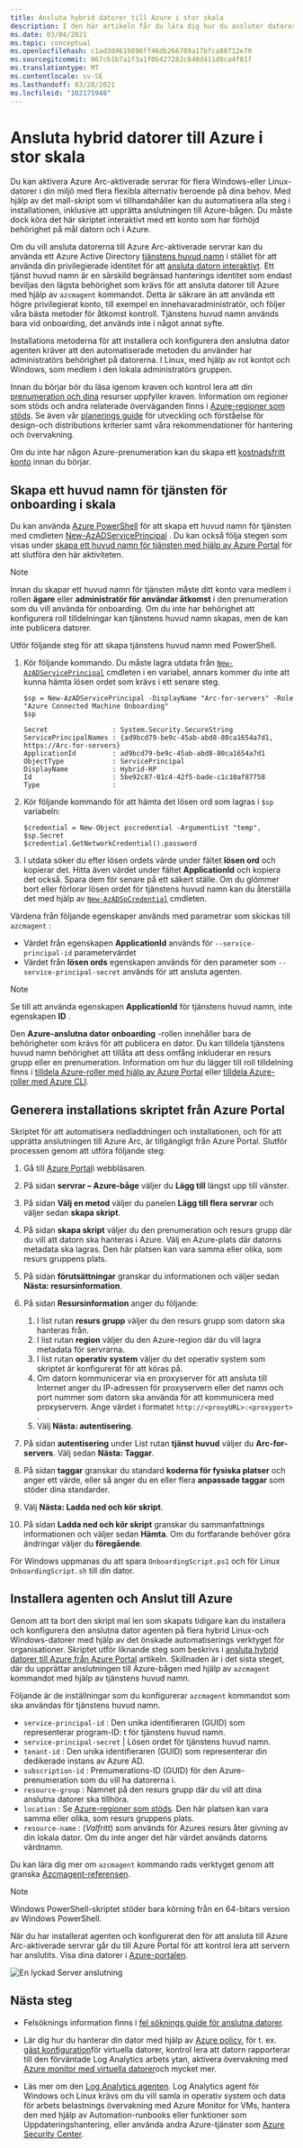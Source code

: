 ```yaml
---
title: Ansluta hybrid datorer till Azure i stor skala
description: I den här artikeln får du lära dig hur du ansluter datorer till Azure med hjälp av Azure Arc-aktiverade servrar med ett huvud namn för tjänsten.
ms.date: 03/04/2021
ms.topic: conceptual
ms.openlocfilehash: c1ad3d4619896ff46db266789a17bfca80712e70
ms.sourcegitcommit: 867cb1b7a1f3a1f0b427282c648d411d0ca4f81f
ms.translationtype: MT
ms.contentlocale: sv-SE
ms.lasthandoff: 03/20/2021
ms.locfileid: "102175948"
---
```

# <a name="connect-hybrid-machines-to-azure-at-scale"></a>Ansluta hybrid datorer till Azure i stor skala

Du kan aktivera Azure Arc-aktiverade servrar för flera Windows-eller Linux-datorer i din miljö med flera flexibla alternativ beroende på dina behov. Med hjälp av det mall-skript som vi tillhandahåller kan du automatisera alla steg i installationen, inklusive att upprätta anslutningen till Azure-bågen. Du måste dock köra det här skriptet interaktivt med ett konto som har förhöjd behörighet på mål datorn och i Azure.

Om du vill ansluta datorerna till Azure Arc-aktiverade servrar kan du använda ett Azure Active Directory [tjänstens huvud namn](../../active-directory/develop/app-objects-and-service-principals.md) i stället för att använda din privilegierade identitet för att [ansluta datorn interaktivt](onboard-portal.md). Ett tjänst huvud namn är en särskild begränsad hanterings identitet som endast beviljas den lägsta behörighet som krävs för att ansluta datorer till Azure med hjälp av `azcmagent` kommandot. Detta är säkrare än att använda ett högre privilegierat konto, till exempel en innehavaradministratör, och följer våra bästa metoder för åtkomst kontroll. Tjänstens huvud namn används bara vid onboarding, det används inte i något annat syfte.  

Installations metoderna för att installera och konfigurera den anslutna dator agenten kräver att den automatiserade metoden du använder har administratörs behörighet på datorerna. I Linux, med hjälp av rot kontot och Windows, som medlem i den lokala administratörs gruppen.

Innan du börjar bör du läsa igenom kraven och kontrol lera att din [prenumeration och dina](agent-overview.md#prerequisites) resurser uppfyller kraven. Information om regioner som stöds och andra relaterade överväganden finns i [Azure-regioner som stöds](overview.md#supported-regions). Se även vår [planerings guide](plan-at-scale-deployment.md) för utveckling och förståelse för design-och distributions kriterier samt våra rekommendationer för hantering och övervakning.  

Om du inte har någon Azure-prenumeration kan du skapa ett [kostnadsfritt konto](https://azure.microsoft.com/free/?WT.mc_id=A261C142F) innan du börjar.

## <a name="create-a-service-principal-for-onboarding-at-scale"></a>Skapa ett huvud namn för tjänsten för onboarding i skala

Du kan använda [Azure PowerShell](/powershell/azure/install-az-ps) för att skapa ett huvud namn för tjänsten med cmdleten [New-AzADServicePrincipal](/powershell/module/Az.Resources/New-AzADServicePrincipal) . Du kan också följa stegen som visas under [skapa ett huvud namn för tjänsten med hjälp av Azure Portal](../../active-directory/develop/howto-create-service-principal-portal.md) för att slutföra den här aktiviteten.

> [!NOTE]
> Innan du skapar ett huvud namn för tjänsten måste ditt konto vara medlem i rollen **ägare** eller **administratör för användar åtkomst** i den prenumeration som du vill använda för onboarding. Om du inte har behörighet att konfigurera roll tilldelningar kan tjänstens huvud namn skapas, men de kan inte publicera datorer.
>

Utför följande steg för att skapa tjänstens huvud namn med PowerShell.

1. Kör följande kommando. Du måste lagra utdata från [`New-AzADServicePrincipal`](/powershell/module/az.resources/new-azadserviceprincipal) cmdleten i en variabel, annars kommer du inte att kunna hämta lösen ordet som krävs i ett senare steg.

    ```azurepowershell-interactive
    $sp = New-AzADServicePrincipal -DisplayName "Arc-for-servers" -Role "Azure Connected Machine Onboarding"
    $sp
    ```

    ```output
    Secret                : System.Security.SecureString
    ServicePrincipalNames : {ad9bcd79-be9c-45ab-abd8-80ca1654a7d1, https://Arc-for-servers}
    ApplicationId         : ad9bcd79-be9c-45ab-abd8-80ca1654a7d1
    ObjectType            : ServicePrincipal
    DisplayName           : Hybrid-RP
    Id                    : 5be92c87-01c4-42f5-bade-c1c10af87758
    Type                  :
    ```

2. Kör följande kommando för att hämta det lösen ord som lagras i `$sp` variabeln:

    ```azurepowershell-interactive
    $credential = New-Object pscredential -ArgumentList "temp", $sp.Secret
    $credential.GetNetworkCredential().password
    ```

3. I utdata söker du efter lösen ordets värde under fältet **lösen ord** och kopierar det. Hitta även värdet under fältet **ApplicationId** och kopiera det också. Spara dem för senare på ett säkert ställe. Om du glömmer bort eller förlorar lösen ordet för tjänstens huvud namn kan du återställa det med hjälp av [`New-AzADSpCredential`](/powershell/module/azurerm.resources/new-azurermadspcredential) cmdleten.

Värdena från följande egenskaper används med parametrar som skickas till `azcmagent` :

* Värdet från egenskapen **ApplicationId** används för `--service-principal-id` parametervärdet
* Värdet från **lösen ords** egenskapen används för den parameter som  `--service-principal-secret` används för att ansluta agenten.

> [!NOTE]
> Se till att använda egenskapen **ApplicationId** för tjänstens huvud namn, inte egenskapen **ID** .
>

Den **Azure-anslutna dator onboarding** -rollen innehåller bara de behörigheter som krävs för att publicera en dator. Du kan tilldela tjänstens huvud namn behörighet att tillåta att dess omfång inkluderar en resurs grupp eller en prenumeration. Information om hur du lägger till roll tilldelning finns i [tilldela Azure-roller med hjälp av Azure Portal](../../role-based-access-control/role-assignments-portal.md) eller [tilldela Azure-roller med Azure CLI](../../role-based-access-control/role-assignments-cli.md).

## <a name="generate-the-installation-script-from-the-azure-portal"></a>Generera installations skriptet från Azure Portal

Skriptet för att automatisera nedladdningen och installationen, och för att upprätta anslutningen till Azure Arc, är tillgängligt från Azure Portal. Slutför processen genom att utföra följande steg:

1. Gå till [Azure Portal](https://portal.azure.com)i webbläsaren.

1. På sidan **servrar – Azure-båge** väljer du **Lägg till** längst upp till vänster.

1. På sidan **Välj en metod** väljer du panelen **Lägg till flera servrar** och väljer sedan **skapa skript**.

1. På sidan **skapa skript** väljer du den prenumeration och resurs grupp där du vill att datorn ska hanteras i Azure. Välj en Azure-plats där datorns metadata ska lagras. Den här platsen kan vara samma eller olika, som resurs gruppens plats.

1. På sidan **förutsättningar** granskar du informationen och väljer sedan **Nästa: resursinformation**.

1. På sidan **Resursinformation** anger du följande:

    1. I list rutan **resurs grupp** väljer du den resurs grupp som datorn ska hanteras från.
    1. I list rutan **region** väljer du den Azure-region där du vill lagra metadata för servrarna.
    1. I list rutan **operativ system** väljer du det operativ system som skriptet är konfigurerat för att köras på.
    1. Om datorn kommunicerar via en proxyserver för att ansluta till Internet anger du IP-adressen för proxyservern eller det namn och port nummer som datorn ska använda för att kommunicera med proxyservern. Ange värdet i formatet `http://<proxyURL>:<proxyport>` .
    1. Välj **Nästa: autentisering**.

1. På sidan **autentisering** under List rutan **tjänst huvud** väljer du **Arc-for-servers**.  Välj sedan **Nästa: Taggar**.

1. På sidan **taggar** granskar du standard **koderna för fysiska platser** och anger ett värde, eller så anger du en eller flera **anpassade taggar** som stöder dina standarder.

1. Välj **Nästa: Ladda ned och kör skript**.

1. På sidan **Ladda ned och kör skript** granskar du sammanfattnings informationen och väljer sedan **Hämta**. Om du fortfarande behöver göra ändringar väljer du **föregående**.

För Windows uppmanas du att spara `OnboardingScript.ps1` och för Linux `OnboardingScript.sh` till din dator.

## <a name="install-the-agent-and-connect-to-azure"></a>Installera agenten och Anslut till Azure

Genom att ta bort den skript mal len som skapats tidigare kan du installera och konfigurera den anslutna dator agenten på flera hybrid Linux-och Windows-datorer med hjälp av det önskade automatiserings verktyget för organisationer. Skriptet utför liknande steg som beskrivs i [ansluta hybrid datorer till Azure från Azure Portal](onboard-portal.md) artikeln. Skillnaden är i det sista steget, där du upprättar anslutningen till Azure-bågen med hjälp av `azcmagent` kommandot med hjälp av tjänstens huvud namn.

Följande är de inställningar som du konfigurerar `azcmagent` kommandot som ska användas för tjänstens huvud namn.

* `service-principal-id` : Den unika identifieraren (GUID) som representerar program-ID: t för tjänstens huvud namn.
* `service-principal-secret` | Lösen ordet för tjänstens huvud namn.
* `tenant-id` : Den unika identifieraren (GUID) som representerar din dedikerade instans av Azure AD.
* `subscription-id` : Prenumerations-ID (GUID) för den Azure-prenumeration som du vill ha datorerna i.
* `resource-group` : Namnet på den resurs grupp där du vill att dina anslutna datorer ska tillhöra.
* `location` : Se [Azure-regioner som stöds](overview.md#supported-regions). Den här platsen kan vara samma eller olika, som resurs gruppens plats.
* `resource-name` : (*Valfritt*) som används för Azures resurs åter givning av din lokala dator. Om du inte anger det här värdet används datorns värdnamn.

Du kan lära dig mer om `azcmagent` kommando rads verktyget genom att granska [Azcmagent-referensen](./manage-agent.md).

>[!NOTE]
>Windows PowerShell-skriptet stöder bara körning från en 64-bitars version av Windows PowerShell.
>

När du har installerat agenten och konfigurerat den för att ansluta till Azure Arc-aktiverade servrar går du till Azure Portal för att kontrol lera att servern har anslutits. Visa dina datorer i [Azure-portalen](https://aka.ms/hybridmachineportal).

![En lyckad Server anslutning](./media/onboard-portal/arc-for-servers-successful-onboard.png)

## <a name="next-steps"></a>Nästa steg

- Felsöknings information finns i [fel söknings guide för anslutna datorer](troubleshoot-agent-onboard.md).

- Lär dig hur du hanterar din dator med hjälp av [Azure policy](../../governance/policy/overview.md), för t. ex. [gäst konfiguration](../../governance/policy/concepts/guest-configuration.md)för virtuella datorer, kontrol lera att datorn rapporterar till den förväntade Log Analytics arbets ytan, aktivera övervakning med [Azure monitor med virtuella datorer](../../azure-monitor/vm/vminsights-enable-policy.md)och mycket mer.

- Läs mer om den [Log Analytics agenten](../../azure-monitor/agents/log-analytics-agent.md). Log Analytics agent för Windows och Linux krävs om du vill samla in operativ system och data för arbets belastnings övervakning med Azure Monitor for VMs, hantera den med hjälp av Automation-runbooks eller funktioner som Uppdateringshantering, eller använda andra Azure-tjänster som [Azure Security Center](../../security-center/security-center-introduction.md).
